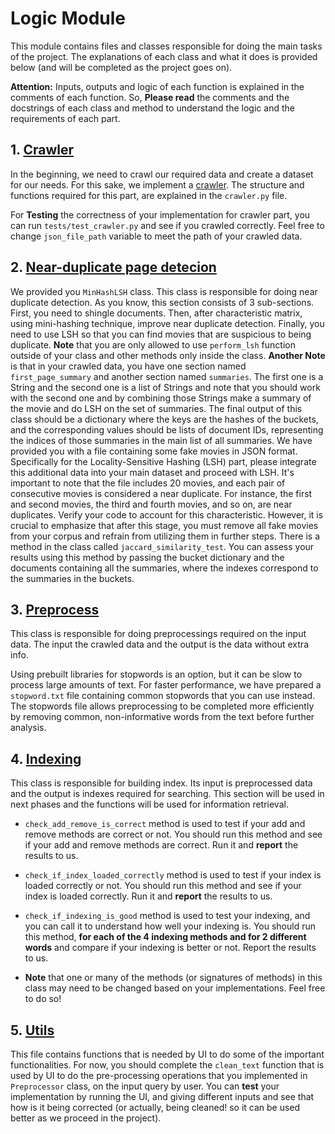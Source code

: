 
# Logic Module
This module contains files and classes responsible for doing the main tasks of the project. The explanations of each class and what it does is provided below (and will be completed as the project goes on).

**Attention:**
Inputs, outputs and logic of each function is explained in the comments of each function. So, **Please read** the comments and the docstrings of each class and method to understand the logic and the requirements of each part.

## 1. [Crawler](./core/crawler.py)

In the beginning, we need to crawl our required data and create a dataset for our needs. For this sake, we implement a [crawler](./core/crawler.py). The structure and functions required for this part, are explained in the `crawler.py` file.

For **Testing** the correctness of your implementation for crawler part, you can run `tests/test_crawler.py` and see if you crawled correctly. Feel free to change `json_file_path` variable to meet the path of your crawled data.

## 2. [Near-duplicate page detecion](./core/LSH.py)
We provided you `MinHashLSH` class. This class is responsible for doing near duplicate detection. As you know, this section consists of 3 sub-sections. First, you need to shingle documents. Then, after characteristic matrix, using mini-hashing technique, improve near duplicate detection. Finally, you need to use LSH so that you can find movies that are suspicious to being duplicate. **Note** that you are only allowed to use `perform_lsh` function outside of your class and other methods only inside the class. **Another Note** is that in your crawled data, you have one section named `first_page_summary` and another section named `summaries`. The first one is a String and the second one is a list of Strings and note that you should work with the second one and by combining those Strings make a summary of the movie and do LSH on the set of summaries. The final output of this class should be a dictionary where the keys are the hashes of the buckets, and the corresponding values should be lists of document IDs, representing the indices of those summaries in the main list of all summaries. We have provided you with a file containing some fake movies in JSON format. Specifically for the Locality-Sensitive Hashing (LSH) part, please integrate this additional data into your main dataset and proceed with LSH. It's important to note that the file includes 20 movies, and each pair of consecutive movies is considered a near duplicate. For instance, the first and second movies, the third and fourth movies, and so on, are near duplicates. Verify your code to account for this characteristic. However, it is crucial to emphasize that after this stage, you must remove all fake movies from your corpus and refrain from utilizing them in further steps. There is a method in the class called `jaccard_similarity_test`. You can assess your results using this method by passing the bucket dictionary and the documents containing all the summaries, where the indexes correspond to the summaries in the buckets.

## 3. [Preprocess](./core/preprocess.py)
This class is responsible for doing preprocessings required on the input data. The input the crawled data and the output is the data without extra info.

Using prebuilt libraries for stopwords is an option, but it can be slow to process large amounts of text. For faster performance, we have prepared a `stopword.txt` file containing common stopwords that you can use instead. The stopwords file allows preprocessing to be completed more efficiently by removing common, non-informative words from the text before further analysis.

## 4. [Indexing](./core/index.py)
This class is responsible for building index. Its input is preprocessed data and the output is indexes required for searching. This section will be used in next phases and the functions will be used for information retrieval.

- `check_add_remove_is_correct` method is used to test if your add and remove methods are correct or not. You should run this method and see if your add and remove methods are correct.
Run it and **report** the results to us.
- `check_if_index_loaded_correctly` method is used to test if your index is loaded correctly or not. You should run this method and see if your index is loaded correctly.
Run it and **report** the results to us.
- `check_if_indexing_is_good` method is used to test your indexing, and you can call it to understand how well your indexing is.
You should run this method, **for each of the 4 indexing methods and for 2 different words** and compare if your indexing is better or not.
Report the results to us.

- **Note** that one or many of the methods (or signatures of methods) in this class may need to be changed based on your implementations. Feel free to do so!

## 5. [Utils](./utils.py)

This file contains functions that is needed by UI to do some of the important functionalities. For now, you should complete the `clean_text` function that is used by UI to do the pre-processing operations that you implemented in `Preprocessor` class, on the input query by user.  You can **test** your implementation by running the UI, and giving different inputs and see that how is it being corrected (or actually, being cleaned! so it can be used better as we proceed in the project).
